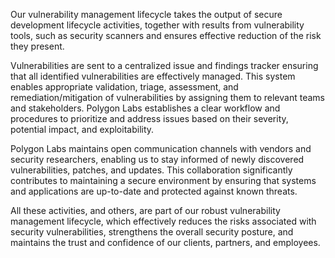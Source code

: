 Our vulnerability management lifecycle takes the output of secure development lifecycle activities, together with results from vulnerability tools, such as security scanners and ensures effective reduction of the risk they present. 

Vulnerabilities are sent to a centralized issue and findings tracker ensuring that all identified vulnerabilities are effectively managed. This system enables appropriate validation, triage, assessment, and remediation/mitigation of vulnerabilities by assigning them to relevant teams and stakeholders. Polygon Labs establishes a clear workflow and procedures to prioritize and address issues based on their severity, potential impact, and exploitability.

Polygon Labs maintains open communication channels with vendors and security researchers, enabling us to stay informed of newly discovered vulnerabilities, patches, and updates. This collaboration significantly contributes to maintaining a secure environment by ensuring that systems and applications are up-to-date and protected against known threats.

All these activities, and others, are part of our robust vulnerability management lifecycle, which effectively reduces the risks associated with security vulnerabilities, strengthens the overall security posture, and maintains the trust and confidence of our clients, partners, and employees.
